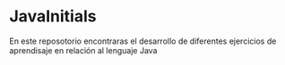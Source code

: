# JavaInitials

En este reposotorio encontraras el desarrollo de diferentes ejercicios de aprendisaje en relación al lenguaje Java
